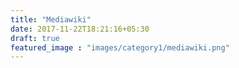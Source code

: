 ```yaml
---
title: "Mediawiki"
date: 2017-11-22T18:21:16+05:30
draft: true
featured_image : "images/category1/mediawiki.png"
---
```


